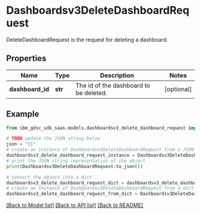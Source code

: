 # Dashboardsv3DeleteDashboardRequest

DeleteDashboardRequest is the request for deleting a dashboard.

## Properties

Name | Type | Description | Notes
------------ | ------------- | ------------- | -------------
**dashboard_id** | **str** | The id of the dashboard to be deleted. | [optional] 

## Example

```python
from ibm_gdsc_sdk_saas.models.dashboardsv3_delete_dashboard_request import Dashboardsv3DeleteDashboardRequest

# TODO update the JSON string below
json = "{}"
# create an instance of Dashboardsv3DeleteDashboardRequest from a JSON string
dashboardsv3_delete_dashboard_request_instance = Dashboardsv3DeleteDashboardRequest.from_json(json)
# print the JSON string representation of the object
print(Dashboardsv3DeleteDashboardRequest.to_json())

# convert the object into a dict
dashboardsv3_delete_dashboard_request_dict = dashboardsv3_delete_dashboard_request_instance.to_dict()
# create an instance of Dashboardsv3DeleteDashboardRequest from a dict
dashboardsv3_delete_dashboard_request_from_dict = Dashboardsv3DeleteDashboardRequest.from_dict(dashboardsv3_delete_dashboard_request_dict)
```
[[Back to Model list]](../README.md#documentation-for-models) [[Back to API list]](../README.md#documentation-for-api-endpoints) [[Back to README]](../README.md)


